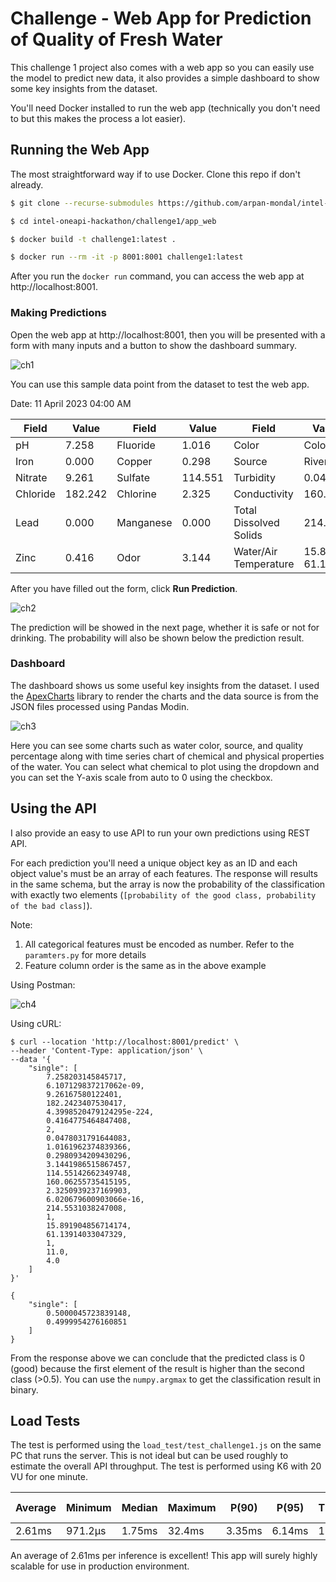 # Challenge - Web App for Prediction of Quality of Fresh Water

This challenge 1 project also comes with a web app so you can easily use the model to predict new data, it also provides a simple dashboard to show some key insights from the dataset.

You'll need Docker installed to run the web app (technically you don't need to but this makes the process a lot easier).

## Running the Web App

The most straightforward way if to use Docker. Clone this repo if don't already.

```bash
$ git clone --recurse-submodules https://github.com/arpan-mondal/intel-oneapi-hackathon

$ cd intel-oneapi-hackathon/challenge1/app_web

$ docker build -t challenge1:latest .

$ docker run --rm -it -p 8001:8001 challenge1:latest
```

After you run the `docker run` command, you can access the web app at http://localhost:8001.

### Making Predictions

Open the web app at http://localhost:8001, then you will be presented with a form with many inputs and a button to show the dashboard summary.

![ch1](https://user-images.githubusercontent.com/66848339/226998427-6846a0dd-4fb6-4630-a088-a19b15d6be99.jpg)


You can use this sample data point from the dataset to test the web app.

Date: 11 April 2023 04:00 AM

| Field    | Value   | Field     | Value   | Field                  | Value           |
|----------|---------|-----------|---------|------------------------|-----------------|
| pH       | 7.258   | Fluoride  | 1.016   | Color                  | Colorless       |
| Iron     | 0.000   | Copper    | 0.298   | Source                 | River           |
| Nitrate  | 9.261   | Sulfate   | 114.551 | Turbidity              | 0.047           |
| Chloride | 182.242 | Chlorine  | 2.325   | Conductivity           | 160.062         |
| Lead     | 0.000   | Manganese | 0.000   | Total Dissolved Solids | 214.553         |
| Zinc     | 0.416   | Odor      | 3.144   | Water/Air Temperature  | 15.891 / 61.139 |

After you have filled out the form, click **Run Prediction**.

![ch2](https://user-images.githubusercontent.com/66848339/226998492-56892e29-4ab2-418d-962f-824d3bc89fbd.jpg)


The prediction will be showed in the next page, whether it is safe or not for drinking. The probability will also be shown below the prediction result.

### Dashboard

The dashboard shows us some useful key insights from the dataset. I used the [ApexCharts](https://apexcharts.com/) library to render the charts and the data source is from the JSON files processed using Pandas Modin.

![ch3](https://user-images.githubusercontent.com/66848339/226998536-5d3b39dc-525b-4dac-b104-7aca8902a9eb.jpg)

Here you can see some charts such as water color, source, and quality percentage along with time series chart of chemical and physical properties of the water. You can select what chemical to plot using the dropdown and you can set the Y-axis scale from auto to 0 using the checkbox.

## Using the API

I also provide an easy to use API to run your own predictions using REST API.

For each prediction you'll need a unique object key as an ID and each object value's must be an array of each features. The response will results in the same schema, but the array is now the probability of the classification with exactly two elements (`[probability of the good class, probability of the bad class]`).

Note:

1. All categorical features must be encoded as number. Refer to the `paramters.py` for more details
2. Feature column order is the same as in the above example

Using Postman:

![ch4](https://user-images.githubusercontent.com/66848339/226998581-e6f8b3a7-076e-4e8f-9065-37882ce6d121.png)



Using cURL:

```
$ curl --location 'http://localhost:8001/predict' \
--header 'Content-Type: application/json' \
--data '{
    "single": [
        7.258203145845717,
        6.107129837217062e-09,
        9.26167580122401,
        182.2423407530417,
        4.3998520479124295e-224,
        0.4164775464847408,
        2,
        0.0478031791644083,
        1.0161962374839366,
        0.2980934209430296,
        3.1441986515867457,
        114.55142662349748,
        160.06255735415195,
        2.3250939237169903,
        6.020679600903066e-16,
        214.5531038247008,
        1,
        15.891904856714174,
        61.13914033047329,
        1,
        11.0,
        4.0
    ]
}'

{
    "single": [
        0.5000045723839148,
        0.4999954276160851
    ]
}
```

From the response above we can conclude that the predicted class is 0 (good) because the first element of the result is higher than the second class (>0.5). You can use the `numpy.argmax` to get the classification result in binary.

## Load Tests

The test is performed using the `load_test/test_challenge1.js` on the same PC that runs the server. This is not ideal but can be used roughly to estimate the overall API throughput. The test is performed using K6 with 20 VU for one minute.

| Average | Minimum | Median | Maximum | P(90) | P(95) | Throughput | Total Request |
|---------|---------|--------|---------|-------|-------|------------|---------------|
| 2.61ms  | 971.2µs | 1.75ms | 32.4ms  | 3.35ms| 6.14ms| 19.928/s   | 1200          |

An average of 2.61ms per inference is excellent! This app will surely highly scalable for use in production environment.
